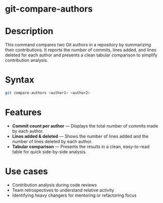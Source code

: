 # git-compare-authors


# Description
This command compares two Git authors in a repository by summarizing their contributions. It reports the number of commits, lines added, and lines deleted for each author and presents a clean tabular comparison to simplify contribution analysis.

# Syntax
```bash
git compare-authors <author1> <author2>
```

# Features
- **Commit count per author** — Displays the total number of commits made by each author.  
- **Lines added & deleted** — Shows the number of lines added and the number of lines deleted by each author.  
- **Tabular comparison** — Presents the results in a clean, easy-to-read table for quick side-by-side analysis.  

# Use cases
- Contribution analysis during code reviews  
- Team retrospectives to understand relative activity  
- Identifying heavy changers for mentoring or refactoring focus
